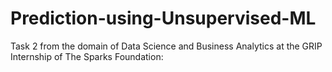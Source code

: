 # Prediction-using-Unsupervised-ML
Task 2 from the domain of Data Science and Business Analytics at the GRIP Internship of The Sparks Foundation:
